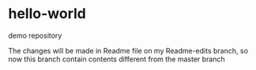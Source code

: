 # hello-world
demo repository

The changes will be made in Readme file
on my Readme-edits branch, 
so now this branch contain contents different 
from the master branch 
